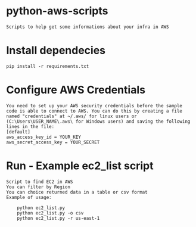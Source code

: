 # python-aws-scripts

    Scripts to help get some informations about your infra in AWS

# Install dependecies
    pip install -r requirements.txt

# Configure AWS Credentials

    You need to set up your AWS security credentials before the sample code is able to connect to AWS. You can do this by creating a file named "credentials" at ~/.aws/ for linux users or (C:\Users\USER_NAME\.aws\ for Windows users) and saving the following lines in the file:    
    [default]
    aws_access_key_id = YOUR_KEY
    aws_secret_access_key = YOUR_SECRET

# Run - Example ec2_list script
    Script to find EC2 in AWS
    You can filter by Region 
    You can choice returned data in a table or csv format
    Example of usage:

        python ec2_list.py 
        python ec2_list.py -o csv
        python ec2_list.py -r us-east-1
